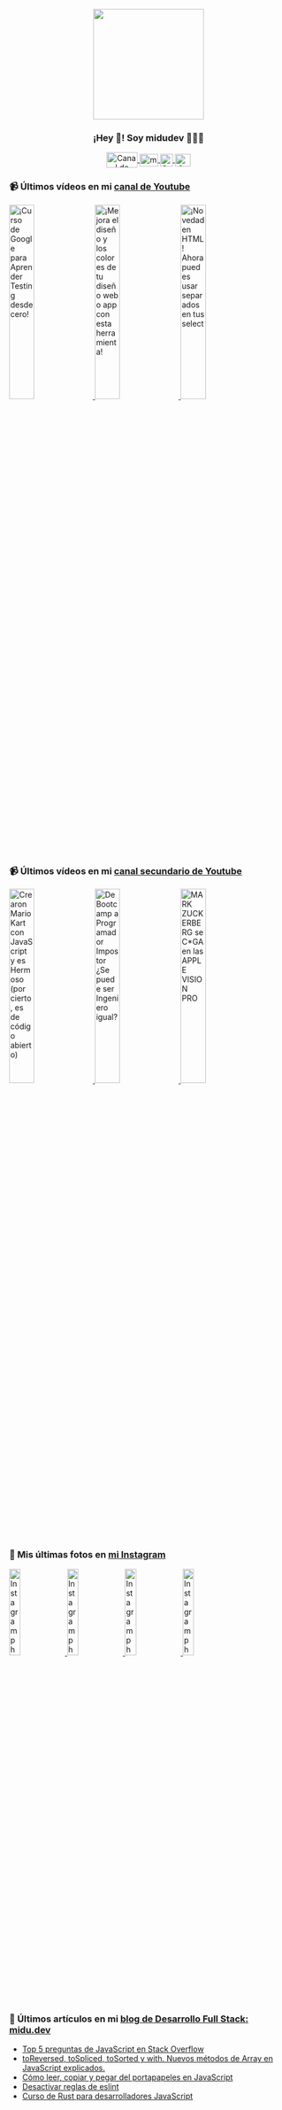 <p align="center" width="300">
   <img align="center" width="200" src="https://user-images.githubusercontent.com/1561955/106762302-fda9de00-6635-11eb-99be-3ef744e60c0e.png" />
   <h3 align="center">¡Hey 👋! Soy midudev 👨🏻‍💻</h3>
</p>

<p align="center">
   <a href="https://twitch.tv/midudev" target="blank">
    <img align="center" src="https://upload.wikimedia.org/wikipedia/commons/c/ce/Twitch_logo_2019.svg" alt="Canal de Twitch de midudev" height="28px" width="56px" />
  </a>
  <span style="width: 8px;"> </span>
   <a href="https://youtube.com/midudev" target="blank">
    <img align="center" src="https://upload.wikimedia.org/wikipedia/commons/0/09/YouTube_full-color_icon_%282017%29.svg" alt="midudev" height="23px" width="33px" />
  </a>
  <span style="width: 8px;"> </span>
  <a href="https://instagram.com/midu.dev" target="blank">
    <img align="center" src="https://upload.wikimedia.org/wikipedia/commons/e/e7/Instagram_logo_2016.svg" alt="Canal de Instagram de midu.dev" height="23px" width="23px" />
  </a>
  <span style="width: 8px;"> </span>
  <a href="https://twitter.com/midudev" target="blank">
    <img align="center" src="https://upload.wikimedia.org/wikipedia/commons/thumb/6/6f/Logo_of_Twitter.svg/2491px-Logo_of_Twitter.svg.png" alt="Canal de Twitter de midudev" height="23px" width="28px" />
  </a>
</p>

### 📹 Últimos vídeos en mi [canal de Youtube](https://youtube.com/midudev?sub_confirmation=1)

<a href='https://youtu.be/tmRJ9GZhxqM' target='_blank'>
  <img width='30%' src='https://img.youtube.com/vi/tmRJ9GZhxqM/mqdefault.jpg' alt='¡Curso de Google para Aprender Testing desde cero!' />
</a>
<a href='https://youtu.be/e6bDFrxKYUE' target='_blank'>
  <img width='30%' src='https://img.youtube.com/vi/e6bDFrxKYUE/mqdefault.jpg' alt='¡Mejora el diseño y los colores de tu diseño web o app con esta herramienta!' />
</a>
<a href='https://youtu.be/_vwLo7ykQ2c' target='_blank'>
  <img width='30%' src='https://img.youtube.com/vi/_vwLo7ykQ2c/mqdefault.jpg' alt='¡Novedad en HTML! Ahora puedes usar separados en tus select' />
</a>

### 📹 Últimos vídeos en mi [canal secundario de Youtube](https://youtube.com/midulive?sub_confirmation=1)

<a href='https://youtu.be/zglEE3COF90' target='_blank'>
  <img width='30%' src='https://img.youtube.com/vi/zglEE3COF90/mqdefault.jpg' alt='Crearon Mario Kart con JavaScript y es Hermoso (por cierto, es de código abierto)' />
</a>
<a href='https://youtu.be/DEoSMyqSHeA' target='_blank'>
  <img width='30%' src='https://img.youtube.com/vi/DEoSMyqSHeA/mqdefault.jpg' alt='De Bootcamp a Programador Impostor ¿Se puede ser Ingeniero igual?' />
</a>
<a href='https://youtu.be/r4nQJP9G6Os' target='_blank'>
  <img width='30%' src='https://img.youtube.com/vi/r4nQJP9G6Os/mqdefault.jpg' alt='MARK ZUCKERBERG se C*GA en las APPLE VISION PRO' />
</a>

### 📸 Mis últimas fotos en [mi Instagram](https://instagram.com/midu.dev)

<a href='https://instagram.com/p/C0CN7G_tqtL' target='_blank'>
  <img width='20%' src='https://instagram.flba2-1.fna.fbcdn.net/v/t51.2885-15/404570989_310584011839619_4181433579164759611_n.jpg?stp=dst-jpg_e15_fr_p1080x1080&_nc_ht=instagram.flba2-1.fna.fbcdn.net&_nc_cat=111&_nc_ohc=6RjLF-BcrfIAX-ByGiy&edm=APU89FABAAAA&ccb=7-5&oh=00_AfC0pgMPE8Q9KxXkkH1fKm5Jl7EqfkVW4OAaITzvTxwgkQ&oe=65D0D01B&_nc_sid=bc0c2c' alt='Instagram photo' />
</a>
<a href='https://instagram.com/p/C3X8knbNTHk' target='_blank'>
  <img width='20%' src='https://instagram.flba2-1.fna.fbcdn.net/v/t51.2885-15/427795777_1569211090578595_6959771584033905348_n.jpg?stp=dst-jpg_e15&_nc_ht=instagram.flba2-1.fna.fbcdn.net&_nc_cat=107&_nc_ohc=7JANyptU5fQAX9sDruB&edm=APU89FABAAAA&ccb=7-5&oh=00_AfAVp99xch45S0YR3bJDUmAyeZAVChzrnW90j-IfupqSXg&oe=65D0F1F3&_nc_sid=bc0c2c' alt='Instagram photo' />
</a>
<a href='https://instagram.com/p/C3VSEZvNqlC' target='_blank'>
  <img width='20%' src='https://instagram.flba2-1.fna.fbcdn.net/v/t51.2885-15/427338203_2033605887021145_1626697539534642786_n.jpg?stp=dst-jpg_e15&_nc_ht=instagram.flba2-1.fna.fbcdn.net&_nc_cat=101&_nc_ohc=spNKPVx4yu0AX8xUAz8&edm=APU89FABAAAA&ccb=7-5&oh=00_AfA-hgVl2Kz5VAxFvTkeM0YZSlZmCzZv2K-vSdlqut_a8A&oe=65D10E20&_nc_sid=bc0c2c' alt='Instagram photo' />
</a>
<a href='https://instagram.com/p/C3TLiTDNmHW' target='_blank'>
  <img width='20%' src='https://instagram.flba2-1.fna.fbcdn.net/v/t51.2885-15/426720721_760633458949928_956968583434505166_n.jpg?stp=dst-jpg_e15&_nc_ht=instagram.flba2-1.fna.fbcdn.net&_nc_cat=108&_nc_ohc=EPpgLmOwxRoAX9zu7Md&edm=APU89FABAAAA&ccb=7-5&oh=00_AfBxU3KC76eGnnQZziTIgVotCPCCs53TIeukuFNLg4QP8w&oe=65D0ED59&_nc_sid=bc0c2c' alt='Instagram photo' />
</a>

### 📝 Últimos artículos en mi [blog de Desarrollo Full Stack: midu.dev](https://midu.dev)
- [Top 5 preguntas de JavaScript en Stack Overflow](https://midu.dev/top-5-preguntas-javascript-stack-overflow/)
- [toReversed, toSpliced, toSorted y with. Nuevos métodos de Array en JavaScript explicados.](https://midu.dev/to-reversed-to-spliced-to-sorted-with/)
- [Cómo leer, copiar y pegar del portapapeles en JavaScript](https://midu.dev/leer-copiar-pegar-portapapeles-javascript/)
- [Desactivar reglas de eslint](https://midu.dev/desactivar-reglas-eslint/)
- [Curso de Rust para desarrolladores JavaScript](https://midu.dev/rust-para-desarrolladores-javascript/)